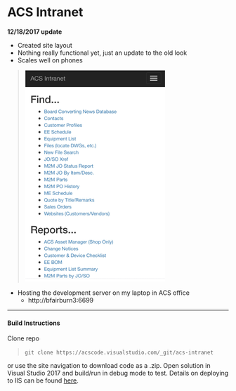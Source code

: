 ﻿# ACS Intranet

**12/18/2017 update**
* Created site layout
* Nothing really functional yet, just an update to the old look
* Scales well on phones
>![screenshot](Intranet/wwwroot/images/phone-screenshot.png)
* Hosting the development server on my laptop in ACS office
    * http://bfairburn3:6699
----------------------

#### Build Instructions
Clone repo  

> `git clone https://acscode.visualstudio.com/_git/acs-intranet`

or use the site navigation to download code as a .zip. Open solution in Visual Studio 2017 and build/run in debug mode to test. Details on deploying to IIS can be found [here](https://docs.microsoft.com/en-us/aspnet/core/publishing/iis?tabs=aspnetcore2x).